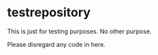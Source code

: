 # testrepository

This is just for testing purposes. No other purpose.

Please disregard any code in here.
